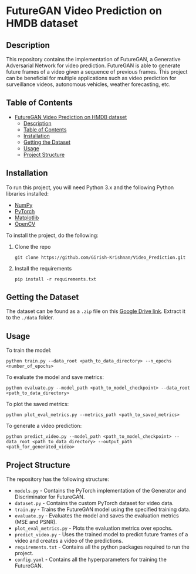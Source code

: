 # FutureGAN Video Prediction on HMDB dataset

## Description

This repository contains the implementation of FutureGAN, a Generative Adversarial Network for video prediction. FutureGAN is able to generate future frames of a video given a sequence of previous frames. This project can be beneficial for multiple applications such as video prediction for surveillance videos, autonomous vehicles, weather forecasting, etc.

## Table of Contents

- [FutureGAN Video Prediction on HMDB dataset](#futuregan-video-prediction-on-hmdb-dataset)
  - [Description](#description)
  - [Table of Contents](#table-of-contents)
  - [Installation](#installation)
  - [Getting the Dataset](#getting-the-dataset)
  - [Usage](#usage)
  - [Project Structure](#project-structure)

## Installation

To run this project, you will need Python 3.x and the following Python libraries installed:

- [NumPy](http://www.numpy.org/)
- [PyTorch](https://pytorch.org/)
- [Matplotlib](https://matplotlib.org/)
- [OpenCV](https://opencv.org/)

To install the project, do the following:

1. Clone the repo
    ```
    git clone https://github.com/Girish-Krishnan/Video_Prediction.git
    ```
2. Install the requirements
    ```
    pip install -r requirements.txt
    ```

## Getting the Dataset

The dataset can be found as a `.zip` file on this [Google Drive link](https://drive.google.com/file/d/1yPMWhr_-4YZenPI_HRNoGVQGDsENKwKb/view). Extract it to the `./data` folder.

## Usage

To train the model:

```
python train.py --data_root <path_to_data_directory> --n_epochs <number_of_epochs>
```

To evaluate the model and save metrics:

```
python evaluate.py --model_path <path_to_model_checkpoint> --data_root <path_to_data_directory>
```

To plot the saved metrics:

```
python plot_eval_metrics.py --metrics_path <path_to_saved_metrics>
```

To generate a video prediction:

```
python predict_video.py --model_path <path_to_model_checkpoint> --data_root <path_to_data_directory> --output_path <path_for_generated_video>
```


## Project Structure

The repository has the following structure:

- `models.py` - Contains the PyTorch implementation of the Generator and Discriminator for FutureGAN.
- `dataset.py` - Contains the custom PyTorch dataset for video data.
- `train.py` - Trains the FutureGAN model using the specified training data.
- `evaluate.py` - Evaluates the model and saves the evaluation metrics (MSE and PSNR).
- `plot_eval_metrics.py` - Plots the evaluation metrics over epochs.
- `predict_video.py` - Uses the trained model to predict future frames of a video and creates a video of the predictions.
- `requirements.txt` - Contains all the python packages required to run the project.
- `config.yaml` - Contains all the hyperparameters for training the FutureGAN.
